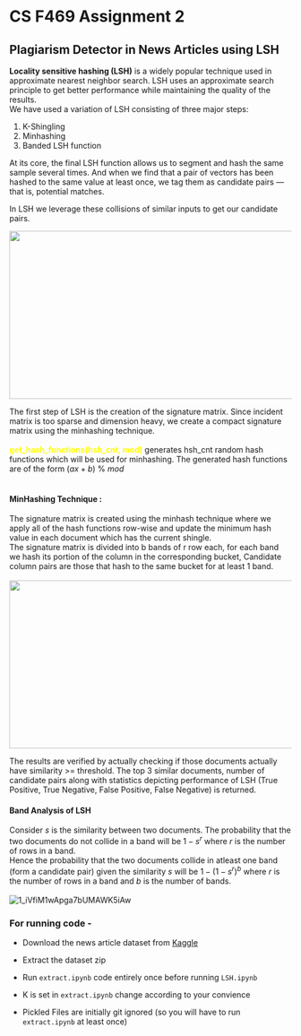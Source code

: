 # CS F469 Assignment 2
## Plagiarism Detector in News Articles using LSH
<b>Locality sensitive hashing (LSH)</b> is a widely popular technique used in approximate nearest neighbor search. LSH uses an approximate search principle to get better performance while maintaining the quality of the results. </br>
We have used a variation of LSH consisting of three major steps: </br>
1. K-Shingling
2. Minhashing
3. Banded LSH function

At its core, the final LSH function allows us to segment and hash the same sample several times. And when we find that a pair of vectors has been hashed to the same value at least once, we tag them as candidate pairs — that is, potential matches.

In LSH we leverage these collisions of similar inputs to get our candidate pairs.

<img src="https://cdn.sanity.io/images/vr8gru94/production/862f88182a796eb16942c47d93ee03ba4cdaee4d-1920x1080.png" width="600" height="300">

The first step of LSH is the creation of the signature matrix. Since incident matrix is too sparse and dimension heavy, we create a compact signature matrix using the minhashing technique. 
</br> </br>
<span style="color:yellow">**get_hash_functions(hsh_cnt, mod)**</span> generates hsh_cnt random hash functions which will be used for minhashing. The generated hash functions are of the form $(ax + b)$ % $mod$
</br> </br>
#### MinHashing Technique : 
The signature matrix is created using the minhash technique where we apply all of the hash functions row-wise and update the minimum hash value in each document which has the current shingle. </br>
The signature matrix is divided into b bands of r row each, for each band we hash its portion of the column in the corresponding bucket, Candidate column pairs are those that hash to the same bucket for at least 1 band. </br> </br>
<img src="https://cdn.sanity.io/images/vr8gru94/production/00a27d5963a54c82b9f751845218b6beb8c09324-1280x720.png" width="600" height="300">

The results are verified by actually checking if those documents actually have similarity >= threshold. The top 3 similar documents, number of candidate pairs along with statistics depicting performance of LSH (True Positive, True Negative, False Positive, False Negative) is returned.

#### Band Analysis of LSH
Consider $s$ is the similarity between two documents. The probability that the two documents do not collide in a band will be $1 - s_{}^{r}$ where $r$ is the number of rows in a band. </br>
Hence the probability that the two documents collide in atleast one band (form a candidate pair) given the similarity $s$ will be $1 - (1 - s_{}^{r})_{}^{b}$ where $r$ is the number of rows in a band and $b$ is the number of bands.
</br> </br>
![1_iVfiM1wApga7bUMAWK5iAw](https://github.com/Ashwin-1709/Locality-Sensitive-Hashing/assets/98446038/a1054da4-106a-44ab-a0d6-eb1af47410d8)

### For running code - 
- Download the news article dataset from [Kaggle](https://www.kaggle.com/datasets/snapcrack/all-the-news?resource=download&select=articles2.csv)
- Extract the dataset zip

- Run `extract.ipynb` code entirely once before running `LSH.ipynb`
- K is set in `extract.ipynb` change according to your convience
- Pickled Files are initially git ignored (so you will have to run `extract.ipynb` at least once)

